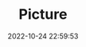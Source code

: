 ---
weight: 1
images:
- /images/edited/192.jpeg
title: Picture
date: 2022-10-24 22:59:53
tags:
- luminar
- work
---